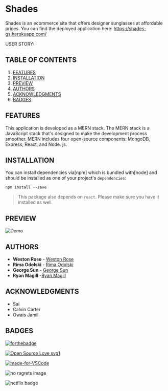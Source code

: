 # Shades

Shades is an  ecommerce site that offers designer sunglasses at affordable prices. 
You can find the deployed application here: https://shades-gs.herokuapp.com/

USER STORY: 

## TABLE OF CONTENTS


1. [FEATURES](#features)
2. [INSTALLATION](#installation)
3. [PREVIEW](#preview)
4. [AUTHORS](#authors)
5. [ACKNOWLEDGMENTS](#acknowledgments)
6. [BADGES](#badges)


## FEATURES 

This application is developed as a MERN stack. The MERN stack is a JavaScript stack that's designed to make the development process smoother. MERN includes four open-source components: MongoDB, Express, React, and Node. js.

## INSTALLATION 

You can install dependencies via[npm] which is bundled with[node] and
should be installed as one of your project's `dependencies`:

```
npm install --save 
```

> This package also depends on `react`. Please make sure you have it installed
> as well.

## PREVIEW 

![Demo](https://media.giphy.com/media/l3Zgg9Vw7JPSJndWjy/giphy.gif)

## AUTHORS

* **Weston Rose** - [Weston Rose](https://github.com/wros001)
* **Rima Odolski** - [Rima Odolski](https://github.com/rimaodolski)
* **George Sun** - [George Sun](https://github.com/georgehsun)
* **Ryan Magill** -[Ryan Magill](https://github.com/RyanMagill)


## ACKNOWLEDGMENTS 

* Sai 
* Calvin Carter 
* Owais Jamil 

## BADGES 

[![forthebadge](https://forthebadge.com/images/badges/check-it-out.svg)](https://whispering-ocean-69386.herokuapp.com/)

[![Open Source Love svg1](https://badges.frapsoft.com/os/v1/open-source.svg?v=103)](https://github.com/lturner19/Track_My_Workout)

[![made-for-VSCode](https://img.shields.io/badge/Made%20for-VSCode-1f425f.svg)](https://code.visualstudio.com/)

![no ragrets image](https://img.shields.io/badge/Made%20with%20-No%20Ragrets-red)

![netflix badge](https://img.shields.io/badge/Powered%20By%3A-Netflix-lightgrey)

